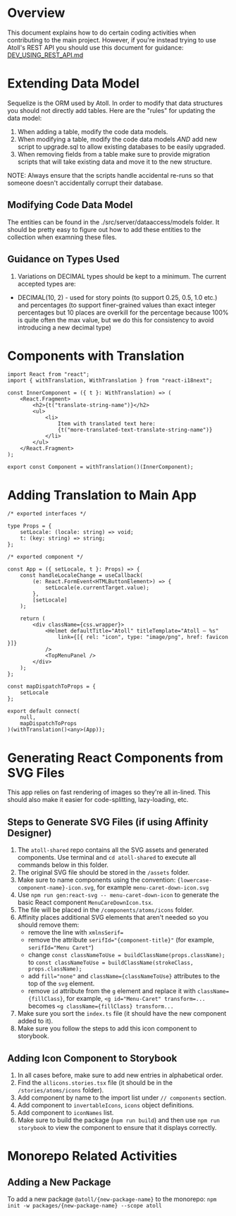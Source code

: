 Overview
========

This document explains how to do certain coding activities when contributing to
the main project.  However, if you're instead trying to use Atoll's REST API you
should use this document for guidance: [DEV_USING_REST_API.md](
DEV_USING_REST_API.md)

Extending Data Model
====================

Sequelize is the ORM used by Atoll.  In order to modify that data structures you
should not directly add tables.  Here are the "rules" for updating the data
model:

1. When adding a table, modify the code data models.
2. When modifying a table, modify the code data models *AND* add new script to
   upgrade.sql to allow existing databases to be easily upgraded.
3. When removing fields from a table make sure to provide migration scripts that
   will take existing data and move it to the new structure.

NOTE: Always ensure that the scripts handle accidental re-runs so that someone
  doesn't accidentally corrupt their database.

Modifying Code Data Model
-------------------------

The entities can be found in the ./src/server/dataaccess/models folder.  It
should be pretty easy to figure out how to add these entities to the collection
when examning these files.

Guidance on Types Used
----------------------

1. Variations on DECIMAL types should be kept to a minimum.  The current
   accepted types are:
  - DECIMAL(10, 2) - used for story points (to support 0.25, 0.5, 1.0 etc.) and
    percentages (to support finer-grained values than exact integer percentages
    but 10 places are overkill for the percentage because 100% is quite often
    the max value, but we do this for consistency to avoid introducing a new
    decimal type)

Components with Translation
===========================

```
import React from "react";
import { withTranslation, WithTranslation } from "react-i18next";

const InnerComponent = ({ t }: WithTranslation) => (
    <React.Fragment>
        <h2>{t("translate-string-name")}</h2>
        <ul>
            <li>
                Item with translated text here:
                {t("more-translated-text-translate-string-name")}
            </li>
        </ul>
    </React.Fragment>
);

export const Component = withTranslation()(InnerComponent);
```

Adding Translation to Main App
==============================

```
/* exported interfaces */

type Props = {
    setLocale: (locale: string) => void;
    t: (key: string) => string;
};

/* exported component */

const App = ({ setLocale, t }: Props) => {
    const handleLocaleChange = useCallback(
        (e: React.FormEvent<HTMLButtonElement>) => {
            setLocale(e.currentTarget.value);
        },
        [setLocale]
    );

    return (
        <div className={css.wrapper}>
            <Helmet defaultTitle="Atoll" titleTemplate="Atoll – %s"
                link={[{ rel: "icon", type: "image/png", href: favicon }]}
            />
            <TopMenuPanel />
        </div>
    );
};

const mapDispatchToProps = {
    setLocale
};

export default connect(
    null,
    mapDispatchToProps
)(withTranslation()<any>(App));
```

Generating React Components from SVG Files
==========================================

This app relies on fast rendering of images so they're all in-lined.  This
should also make it easier for code-splitting, lazy-loading, etc.

Steps to Generate SVG Files (if using Affinity Designer)
--------------------------------------------------------

1. The `atoll-shared` repo contains all the SVG assets and generated components.
   Use terminal and `cd atoll-shared` to execute all commands below in this
   folder.
2. The original SVG file should be stored in the `/assets` folder.
3. Make sure to name components using the convention:
   `{lowercase-component-name}-icon.svg`, for example `menu-caret-down-icon.svg`
4. Use `npm run gen:react-svg -- menu-caret-down-icon` to generate the basic
   React component `MenuCareDownIcon.tsx`.
5. The file will be placed in the `/components/atoms/icons` folder.
6. Affinity places additional SVG elements that aren't needed so you should
   remove them:
   - remove the line with `xmlnsSerif=`
   - remove the attribute `serifId="{component-title}"`
     (for example, `serifId="Menu Caret"`)
   - change `const classNameToUse = buildClassName(props.className);`
     to `const classNameToUse = buildClassName(strokeClass, props.className);`
   - add `fill="none"` and `className={classNameToUse}` attributes to the top of
     the `svg` element.
   - remove `id` attribute from the `g` element and replace it with
     `className={fillClass}`,
     for example, `<g id="Menu-Caret" transform=...`
       becomes `<g className={fillClass} transform...`
7. Make sure you sort the `index.ts` file (it should have the new component
   added to it).
8. Make sure you follow the steps to add this icon component to storybook.

Adding Icon Component to Storybook
----------------------------------

1. In all cases before, make sure to add new entries in alphabetical order.
2. Find the `allicons.stories.tsx` file (it should be in the
   `/stories/atoms/icons` folder).
3. Add component by name to the import list under `// components` section.
4. Add component to `invertableIcons`, `icons` object definitions.
5. Add component to `iconNames` list.
6. Make sure to build the package (`npm run build`) and then use
   `npm run storybook` to view the component to ensure that it displays
   correctly.

Monorepo Related Activities
===========================

Adding a New Package
--------------------

To add a new package `@atoll/{new-package-name}` to the monorepo:
  `npm init -w packages/{new-package-name} --scope atoll`
